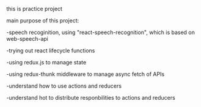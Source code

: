 this is practice project

main purpose of this project: 




  -speech recoginition, using "react-speech-recognition", which is based on web-speech-api
  
  -trying out react lifecycle functions 
  
  -using redux.js to manage state
  
  -using redux-thunk middleware to manage async fetch of APIs 
  
  -understand how to use actions and reducers
  
  -understand hot to distribute responbilities to actions and reducers
  
  
